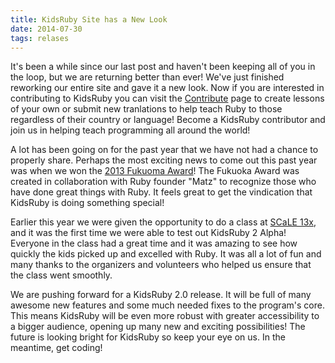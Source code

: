 ```yaml
---
title: KidsRuby Site has a New Look
date: 2014-07-30
tags: relases
---
```


<p class="article">
	It's been a while since our last post and haven't been keeping all of you in the loop, but we are returning better than ever! We've just finished reworking our entire site and gave it a new look. Now if you are interested in contributing to KidsRuby you can visit the <a href="contribute.html">Contribute</a> page to create lessons of your own or submit new tranlations to help teach Ruby to those regardless of their country or language!  Become a KidsRuby contributor and join us in helping teach programming all around the world!
</p>

<p class="article"> 
	 A lot has been going on for the past year that we have not had a chance to properly share. Perhaps the most exciting news to come out this past year was when we won the <a href="http://www.myfukuoka.com/uncategorized/2013-fukuoka-ruby-award-winners.html">2013 Fukuoma Award</a>! The Fukuoka Award was created in collaboration with Ruby founder "Matz" to recognize those who have done great things with Ruby. It feels great to get the vindication that KidsRuby is doing something special!
</p>
<p class="article"> 
	Earlier this year we were given the opportunity to do a class at <a href="http://www.socallinuxexpo.org/scale13x">SCaLE 13x</a>, and it was the first time we were able to test out KidsRuby 2 Alpha! Everyone in the class had a great time and it was amazing to see how quickly the kids picked up and excelled with Ruby. It was all a lot of fun and many thanks to the organizers and volunteers who helped us ensure that the class went smoothly.
</p>
<p class="article"> 
	We are pushing forward for a KidsRuby 2.0  release. It will be full of many awesome new features and some much needed fixes to the program's core. This means KidsRuby will be even more robust with greater accessibility to a bigger audience, opening up many new and exciting possibilities! The future is looking bright for KidsRuby so keep your eye on us. In the meantime, get coding! 
</p>
